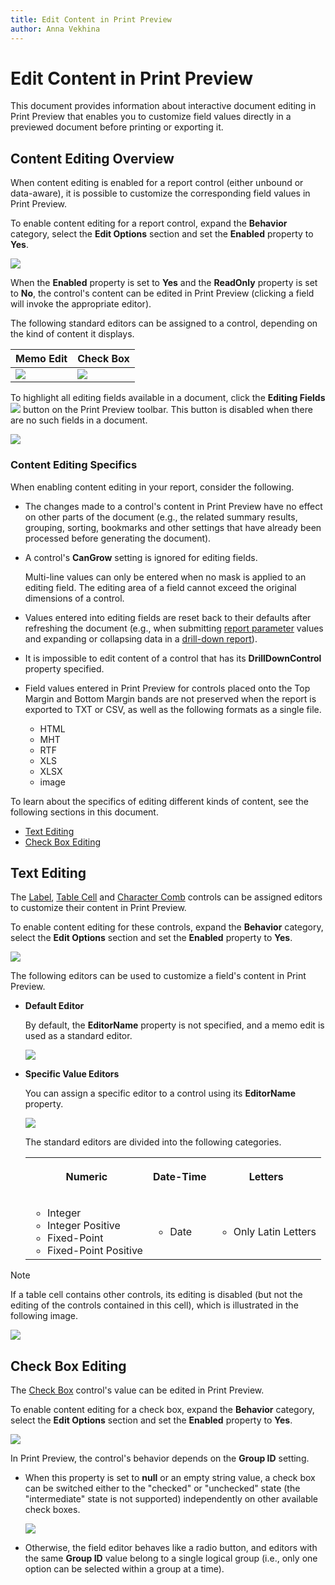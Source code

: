 ```yaml
---
title: Edit Content in Print Preview
author: Anna Vekhina
---
```

# Edit Content in Print Preview

This document provides information about interactive document editing in Print Preview that enables you to customize field values directly in a previewed document before printing or exporting it.

## Content Editing Overview
When content editing is enabled for a report control (either unbound or data-aware), it is possible to customize the corresponding field values in Print Preview.

To enable content editing for a report control, expand the **Behavior** category, select the **Edit Options** section and set the **Enabled** property to **Yes**.

![](../../../images/eurd-web-content-editing-enable.png)

When the **Enabled** property is set to **Yes** and the **ReadOnly** property is set to **No**, the control's content can be edited in Print Preview (clicking a field will invoke the appropriate editor).

The following standard editors can be assigned to a control, depending on the kind of content it displays.

| Memo Edit | Check Box |
|---|---|
| ![](../../../images/eurd-web-content-editing-memoedit.png) | ![](../../../images/eurd-web-content-editing-checkboxe.png) |

To highlight all editing fields available in a document, click the **Editing Fields** ![](../../../images/eurd-web-eform-editing-fields-button.png) button on the Print Preview toolbar. This button is disabled when there are no such fields in a document.

![](../../../images/eurd-web-content-editing-fields-highlight-ribbon.png)

### Content Editing Specifics

When enabling content editing in your report, consider the following.

* The changes made to a control's content in Print Preview have no effect on other parts of the document (e.g., the related summary results, grouping, sorting, bookmarks and other settings that have already been processed before generating the document).
* A control's **CanGrow** setting is ignored for editing fields.
	
	Multi-line values can only be entered when no mask is applied to an editing field. The editing area of a field cannot exceed the original dimensions of a control.
* Values entered into editing fields are reset back to their defaults after refreshing the document (e.g., when submitting [report parameter](..\shape-report-data\use-report-parameters.md) values and expanding or collapsing data in a [drill-down report](create-drill-down-reports.md)).
* It is impossible to edit content of a control that has its **DrillDownControl** property specified.
* Field values entered in Print Preview for controls placed onto the Top Margin and Bottom Margin bands are not preserved when the report is exported to TXT or CSV, as well as the following formats as a single file.
	
	* HTML
	* MHT
	* RTF
	* XLS
	* XLSX
	* image

To learn about the specifics of editing different kinds of content, see the following sections in this document.

* [Text Editing](#textediting)
* [Check Box Editing](#editingcheckbox)


## Text Editing
The [Label](..\use-report-elements\use-basic-report-controls\label.md), [Table Cell](..\use-report-elements\use-tables.md) and [Character Comb](..\use-report-elements\use-basic-report-controls\character-comb.md) controls can be assigned editors to customize their content in Print Preview.

To enable content editing for these controls, expand the **Behavior** category, select the **Edit Options** section and set the **Enabled** property to **Yes**.

![](../../../images/eurd-web-content-editing-enable.png)

The following editors can be used to customize a field's content in Print Preview.

* **Default Editor**
	
	By default, the **EditorName** property is not specified, and a memo edit is used as a standard editor.
	
	![](../../../images/eurd-web-content-editing-memoedit.png)
* **Specific Value Editors**
	
	You can assign a specific editor to a control using its **EditorName** property.
	
	![](../../../images/eurd-web-content-editing-specific-editor.png)
	
	The standard editors are divided into the following categories.
	
	<table><tr><th><p>Numeric</p>
    </th><th><p>Date-Time</p>
    </th><th><p>Letters</p>
    </th></tr><tr><td><ul>
    <li>Integer</li>
    <li>Integer Positive</li>
    <li>Fixed-Point</li>
    <li>Fixed-Point Positive</li>
    </ul>
    </td><td><ul>
    <li>Date</li>
    </ul>
    </td><td><ul>
    <li>Only Latin Letters</li>
    </ul>
    </td></tr></table>

> [!NOTE]
> If a table cell contains other controls, its editing is disabled (but not the editing of the controls contained in this cell), which is illustrated in the following image.
> 
> ![](../../../images/eurd-web-content-editing-table-cell-container.png)

## Check Box Editing
The [Check Box](..\use-report-elements\use-basic-report-controls\check-box.md) control's value can be edited in Print Preview.

To enable content editing for a check box, expand the **Behavior** category, select the **Edit Options** section and set the **Enabled** property to **Yes**.

![](../../../images/eurd-web-content-editing-enable-checkbox.png)

In Print Preview, the control's behavior depends on the **Group ID** setting.

* When this property is set to **null** or an empty string value, a check box can be switched either to the "checked" or "unchecked" state (the "intermediate" state is not supported) independently on other available check boxes.
	
	![](../../../images/eurd-web-content-editing-checkboxe.png)

* Otherwise, the field editor behaves like a radio button, and editors with the same **Group ID** value belong to a single logical group (i.e., only one option can be selected within a group at a time).



